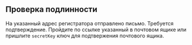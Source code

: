 ## Проверка подлинности
На указанный адрес регистратора отправлено письмо. Требуется подтверждение.
Пройдите по ссылке указанный в почтовом ящике или пришлите `secretKey` ключ для подтвержения почтового ящика.

